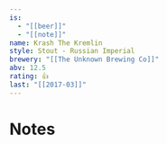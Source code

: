 ```yaml
---
is:
  - "[[beer]]"
  - "[[note]]"
name: Krash The Kremlin
style: Stout - Russian Imperial
brewery: "[[The Unknown Brewing Co]]"
abv: 12.5
rating: 👍
last: "[[2017-03]]"
---
```

# Notes

